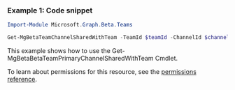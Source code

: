 ### Example 1: Code snippet

```powershellImport-Module Microsoft.Graph.Beta.Teams

Get-MgBetaTeamChannelSharedWithTeam -TeamId $teamId -ChannelId $channelId -SharedWithChannelTeamInfoId $sharedWithChannelTeamInfoId
```
This example shows how to use the Get-MgBetaBetaTeamPrimaryChannelSharedWithTeam Cmdlet.
To learn about permissions for this resource, see the [permissions reference](/graph/permissions-reference).

